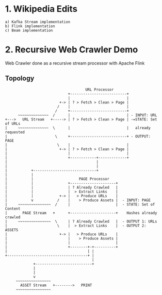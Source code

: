 # 1. Wikipedia Edits
    a) Kafka Stream implementation
    b) Flink implementation
    c) Beam implementation


# 2. Recursive Web Crawler Demo

Web Crawler done as a recursive stream processor with Apache Flink

## Topology

                                         URL Processor
                                 +--------------------------+
                                 |                          |
                             +-> | ? > Fetch > Clean > Page |
                            /    |                          |
                           /     +--------------------------+
          ~~~~~~~~~~~~~~  /      |                          | - INPUT: URL
    +--->   URL Stream   +-----> | ? > Fetch > Clean > Page | -=STATE: Set of URLs
    |     ~~~~~~~~~~~~~~  \      |                          |   already requested
    |                      \     +--------------------------+ - OUTPUT: PAGE
    |                       \    |                          |
    |                        +-> | ? > Fetch > Clean > Page |
    |                            |                          |
    |                            +------------+-------------+
    |                                         |
    |                                         |
    |           +-----------------------------+
    |           |
    |           |                     PAGE Processor
    |           |                +---------------------+
    |           |                | ? Already Crawled   |
    |           |                |  > Extract Links    |
    |           |            +-> |   > Produce URLs    |
    |           v           /    |    > Produce Assets |  - INPUT: PAGE
    |     ~~~~~~~~~~~~~~~  /     |                     |  - STATE: Set of Content
    |       PAGE Stream   +      +---------------------+    Hashes already crawled
    |     ~~~~~~~~~~~~~~~  \     | ? Already Crawled   |  - OUTPUT 1: URLs       
    |                       \    |  > Extract Links    |  - OUTPUT 2: ASSETS
    |                        +-> |   > Produce URLs    |
    |                            |    > Produce Assets |
    |                            |                     |
    |                            +--------+-+----------+
    |                                     | |
    +-------------------------------------+ |
                                            |
                 +--------------------------+
                 |
                 |
                 v
         ~~~~~~~~~~~~~~~~
           ASSET Stream   +-------->   PRINT
         ~~~~~~~~~~~~~~~~
